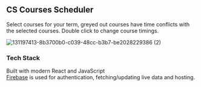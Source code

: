 
## CS Courses Scheduler

Select courses for your term, greyed out courses have time conflicts with the selected courses. 
Double click to change course timings.

![131197413-8b3700b0-c039-48cc-b3b7-be2028229386 (2)](https://user-images.githubusercontent.com/21358353/131197572-02566a80-b473-409e-9131-a0e9d7df6759.png)

### Tech Stack

Built with modern React and JavaScript<br />
[Firebase](https://firebase.google.com/) is used for authentication, fetching/updating live data and hosting.
